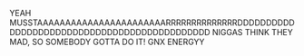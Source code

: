 YEAH MUSSTAAAAAAAAAAAAAAAAAAAAAAARRRRRRRRRRRRRRDDDDDDDDDDDDDDDDDDDDDDDDDDDDDDDDDDDDDDDDDDDDD
NIGGAS THINK THEY MAD, SO SOMEBODY GOTTA DO IT!
GNX ENERGYY

